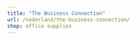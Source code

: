 ```yaml
---
title: "The Business Connection"
url: /nederland/the-business-connection/
shop: office supplies
---
```

